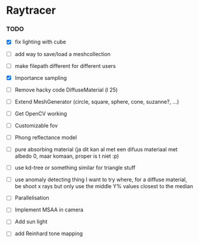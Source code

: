 # Raytracer

### TODO

- [x] fix lighting with cube
- [ ] add way to save/load a meshcollection
- [ ] make filepath different for different users
- [x] Importance sampling
- [ ] Remove hacky code DiffuseMaterial (l 25)
- [ ] Extend MeshGenerator (circle, square, sphere, cone, suzanne?, ...)
- [ ] Get OpenCV working
- [ ] Customizable fov
- [ ] Phong reflectance model
- [ ] pure absorbing material (ja dit kan al met een difuus materiaal met albedo 0, maar komaan, proper is t niet :p)
- [ ] use kd-tree or something similar for triangle stuff
- [ ] use anomaly detecting thing I want to try where, for a diffuse material, be shoot x rays but only use the middle Y% values closest to the median
- [ ] Parallelisation
- [ ] Implement MSAA in camera
- [ ] Add sun light
- [ ] add Reinhard tone mapping

